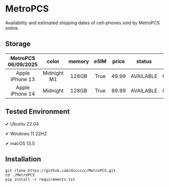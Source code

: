# MetroPCS
Availability and estimated shipping dates of cell-phones sold by MetroPCS online.
## Storage
|MetroPCS 06/09/2025|color|memory|eSIM|price|status|shipping from|shipping to|
|:--:|:--:|:--:|:--:|:--:|:--:|:--:|:--:|
|Apple iPhone 13|Midnight M1|128GB|True|49.99|AVAILABLE|06/08/2025|06/11/2025|
|Apple iPhone 14|Midnight|128GB|True|99.99|AVAILABLE|06/08/2025|06/11/2025|

## Tested Environment
✔ Ubuntu 22.04

✔ Windows 11 22H2

✔ macOS 13.5
## Installation
```
git clone https://github.com/dsccccc/MetroPCS.git
cd ./MetroPCS
pip install -r requirements.txt
```
